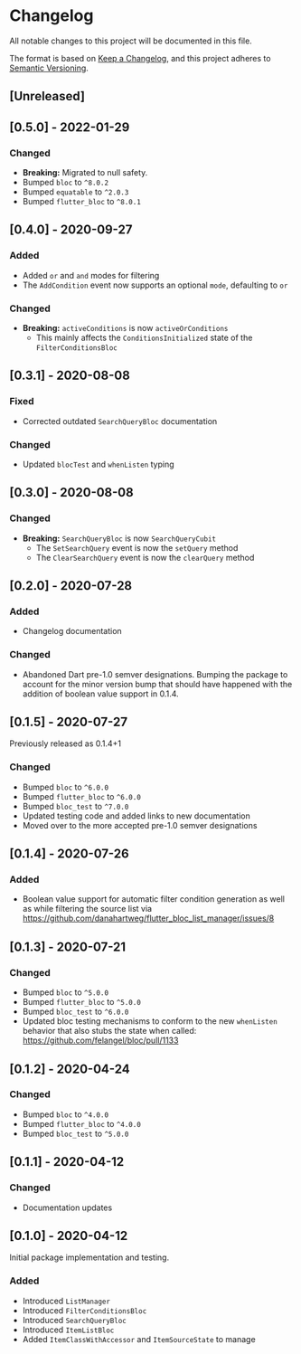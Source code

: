 # Changelog
All notable changes to this project will be documented in this file.

The format is based on [Keep a Changelog](https://keepachangelog.com/en/1.0.0/),
and this project adheres to [Semantic Versioning](https://semver.org/spec/v2.0.0.html).

## [Unreleased]

## [0.5.0] - 2022-01-29

### Changed
- **Breaking:** Migrated to null safety.
- Bumped `bloc` to `^8.0.2`
- Bumped `equatable` to `^2.0.3`
- Bumped `flutter_bloc` to `^8.0.1`

## [0.4.0] - 2020-09-27

### Added
- Added `or` and `and` modes for filtering
- The `AddCondition` event now supports an optional `mode`, defaulting to `or`

### Changed
- **Breaking:** `activeConditions` is now `activeOrConditions`
  - This mainly affects the `ConditionsInitialized` state of the `FilterConditionsBloc`

## [0.3.1] - 2020-08-08

### Fixed
- Corrected outdated `SearchQueryBloc` documentation

### Changed
- Updated `blocTest` and `whenListen` typing

## [0.3.0] - 2020-08-08

### Changed
- **Breaking:** `SearchQueryBloc` is now `SearchQueryCubit`
  - The `SetSearchQuery` event is now the `setQuery` method
  - The `ClearSearchQuery` event is now the `clearQuery` method

## [0.2.0] - 2020-07-28

### Added
- Changelog documentation

### Changed
- Abandoned Dart pre-1.0 semver designations. Bumping the package to account for the minor version bump that should have happened with the addition of boolean value support in 0.1.4.

## [0.1.5] - 2020-07-27

Previously released as 0.1.4+1

### Changed
- Bumped `bloc` to `^6.0.0`
- Bumped `flutter_bloc` to `^6.0.0`
- Bumped `bloc_test` to `^7.0.0`
- Updated testing code and added links to new documentation
- Moved over to the more accepted pre-1.0 semver designations

## [0.1.4] - 2020-07-26

### Added
- Boolean value support for automatic filter condition generation as well as while filtering the source list via https://github.com/danahartweg/flutter_bloc_list_manager/issues/8

## [0.1.3] - 2020-07-21

### Changed
- Bumped `bloc` to `^5.0.0`
- Bumped `flutter_bloc` to `^5.0.0`
- Bumped `bloc_test` to `^6.0.0`
- Updated bloc testing mechanisms to conform to the new `whenListen` behavior that also stubs the state when called: https://github.com/felangel/bloc/pull/1133

## [0.1.2] - 2020-04-24

### Changed
- Bumped `bloc` to `^4.0.0`
- Bumped `flutter_bloc` to `^4.0.0`
- Bumped `bloc_test` to `^5.0.0`

## [0.1.1] - 2020-04-12

### Changed
- Documentation updates

## [0.1.0] - 2020-04-12

Initial package implementation and testing.

### Added
- Introduced `ListManager`
- Introduced `FilterConditionsBloc`
- Introduced `SearchQueryBloc`
- Introduced `ItemListBloc`
- Added `ItemClassWithAccessor` and `ItemSourceState` to manage
